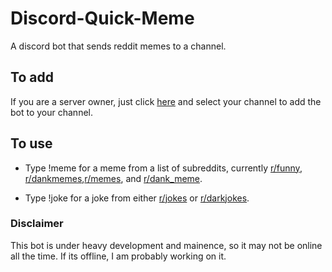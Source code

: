 # Discord-Quick-Meme
A discord bot that sends reddit memes to a channel.
## To add
If you are a server owner, just click [here]() and select your channel to add the bot to your channel.

## To use
- Type !meme for a meme from a list of subreddits, currently [r/funny](https://www.reddit.com/r/funny/), [r/dankmemes](https://www.reddit.com/r/dankmemes/),[r/memes](https://www.reddit.com/r/memes/), and [r/dank_meme](https://www.reddit.com/r/dank_meme/).

- Type !joke for a joke from either [r/jokes](https://www.reddit.com/r/jokes/) or [r/darkjokes](https://www.reddit.com/r/darkjokes/).

### Disclaimer
This bot is under heavy development and mainence, so it may not be online all the time. If its offline, I am probably working on it.
